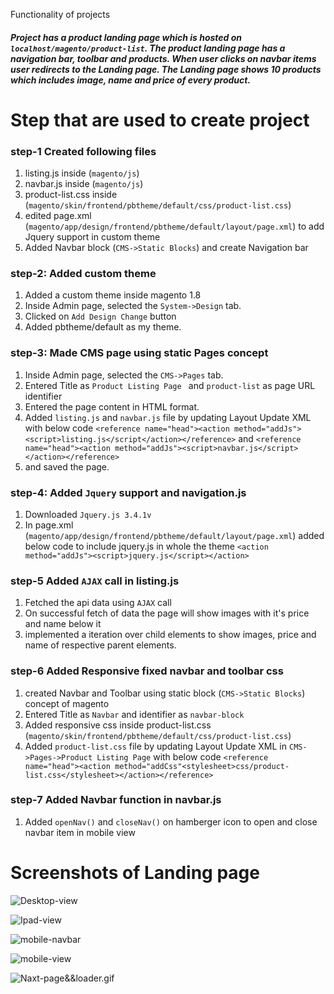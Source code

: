 Functionality of projects 

##### Project has a product landing page which is hosted on `localhost/magento/product-list`. The product landing page has a navigation bar, toolbar and products. When user clicks on navbar items user redirects to the Landing page. The Landing page shows 10 products which includes image, name and price of every product. 
             

# Step that are used to create project

### step-1 Created following files
1. listing.js  inside (`magento/js`)
2. navbar.js  inside (`magento/js`)
3. product-list.css inside (`magento/skin/frontend/pbtheme/default/css/product-list.css`)
4. edited page.xml (`magento/app/design/frontend/pbtheme/default/layout/page.xml`) to add Jquery support in custom theme
5. Added Navbar block (`CMS->Static Blocks`) and create Navigation bar

### step-2: Added custom theme
1. Added a custom theme inside magento 1.8
2. Inside Admin page, selected the `System->Design` tab.
3. Clicked on `Add Design Change` button
3. Added pbtheme/default as my theme.

### step-3: Made CMS page using static Pages concept

1. Inside Admin page, selected the `CMS->Pages` tab.
2. Entered Title as `Product Listing Page `  and `product-list` as page URL identifier
3. Entered the page content in HTML format.
4. Added `listing.js` and `navbar.js` file by updating Layout Update XML with below code  `<reference name="head"><action method="addJs"><script>listing.js</script</action></reference>` and `<reference name="head"><action method="addJs"><script>navbar.js</script></action></reference>` 
5. and saved the page.

### step-4: Added `Jquery` support and navigation.js
1. Downloaded `Jquery.js 3.4.1v` 
2. In page.xml (`magento/app/design/frontend/pbtheme/default/layout/page.xml`) added below code to include jquery.js in whole the theme `<action method="addJs"><script>jquery.js</script></action>`

### step-5 Added `AJAX` call in listing.js
1. Fetched the api data using `AJAX` call
2. On successful fetch of data the page will show images with it's price and name below it
3. implemented a iteration over child elements to show images, price and name of respective parent elements.


### step-6 Added Responsive fixed navbar and toolbar css
1. created Navbar and Toolbar using static block (`CMS->Static Blocks`) concept of magento
2. Entered Title as `Navbar` and identifier as `navbar-block`
3. Added responsive css inside product-list.css (`magento/skin/frontend/pbtheme/default/css/product-list.css`)
4. Added `product-list.css` file by updating Layout Update XML in `CMS->Pages->Product Listing Page` with below code `<reference name="head"><action method="addCss"<stylesheet>css/product-list.css</stylesheet></action></reference>`

### step-7 Added Navbar function in navbar.js
1. Added `openNav()` and `closeNav()` on  hamberger icon to open and close navbar item in mobile view

# Screenshots of Landing page

![Desktop-view](https://github.com/rrhythmsharma/Magento-1.8/screenshots/desktop-view.png)

![Ipad-view](https://github.com/rrhythmsharma/Magento-1.8/screenshots/ipad.png)

![mobile-navbar](https://github.com/rrhythmsharma/Magento-1.8/screenshots/mobile-navbar.gif)

![mobile-view](https://github.com/rrhythmsharma/Magento-1.8/screenshots/mobile-view.png)

![Naxt-page&&loader.gif](https://github.com/rrhythmsharma/Magento-1.8/screenshots/Naxt-page&&loader.gif)

